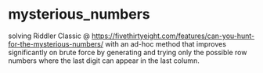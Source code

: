 # mysterious_numbers
solving Riddler Classic @ https://fivethirtyeight.com/features/can-you-hunt-for-the-mysterious-numbers/
with an ad-hoc method that improves significantly on brute force by generating and trying only the possible row numbers where the last digit can appear in the last column.

